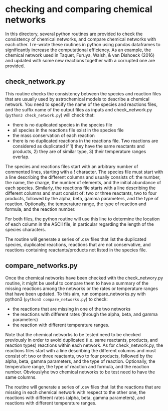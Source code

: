 # checking and comparing chemical networks

In this directory, several python routines are provided to check the consistency of chemical networks, and compare chemical networks with each other. I re-wrote these routines in python using pandas dataframes to significantly increase the computational efficiency. As an example, the chemical network used in Taquet, Furuya, Walsh, & van Dishoeck (2016) and updated with some new reactions together with a corrupted one are provided. 


## check_network.py

This routine checks the consistency between the species and reaction files that are usually used by astrochemical models to describe a chemical network. You need to specify the name of the species and reactions files, and the suffix name of the output files as inputs and  check_network.py (```python3 check_network.py```) will check that:
- there is no duplicated species in the species file
- all species in the reactions file exist in the species file
- the mass conservation of each reaction
- there is no duplicated reactions in the reactions file. Two reactions are considered as duplicated if 1) they have the same reactants and products, 2) they are of similar type, 3) their temperature ranges overlap.

The species and reactions files start with an arbitrary number of commented lines, starting with a ! character. 
The species file must start with a line describing the different columns and usually consists of: the number, the name, the charge, the number of elements, and the initial abundance of each species. 
Similarly, the reactions file starts with a line describing the different columns and must consist of: two or three reactants, two to four products, followed by the alpha, beta, gamma parameters, and the type of reaction. Optionally, the temperature range, the type of reaction and formula, and the reaction number.

For both files, the python routine will use this line to determine the location of each column in the ASCII file, in particular regarding the length of the species characters. 

The routine will generate a series of .csv files that list the duplicated species, duplicated reactions, reactions that are not conservative, and reactions containing reactants/products not listed in the species file. 


## compare_networks.py

Once the chemical networks have been checked with the check_networy.py routine, it might be useful to compare them to have a summary of the missing reactions among the networks or the rates or temperature ranges that have been updated. To this aim, run compare_networks.py with python3 (```python3 compare_networks.py```) to check:
- the reactions that are missing in one of the two networks
- the reactions with different rates (through the alpha, beta, and gamma parameters)
- the reaction with different temperature ranges.

Note that the chemical networks to be tested need to be checked previously in order to avoid duplicated (i.e. same reactants, products, and reaction types) reactions within each network. As for check_network.py, the reactions files start with a line describing the different columns and must consist of: two or three reactants, two to four products, followed by the alpha, beta, gamma parameters, and the type of reaction. Optionally, the temperature range, the type of reaction and formula, and the reaction number. Obviouslyhe two chemical networks to be test need to have the same columns.

The routine will generate a series of .csv files that list the reactions that are missing in each chemical network with respect to the other one, the reactions with different rates (alpha, beta, gamma parameters), and reactions with different temperature ranges. 